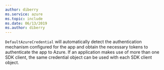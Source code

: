 ```yaml
---
author: diberry
ms.service: azure
ms.topic: include
ms.date: 06/13/2019
ms.author: diberry
---
```

`DefaultAzureCredential` will automatically detect the authentication mechanism configured for the app and obtain the necessary tokens to authenticate the app to Azure. If an application makes use of more than one SDK client, the same credential object can be used with each SDK client object.